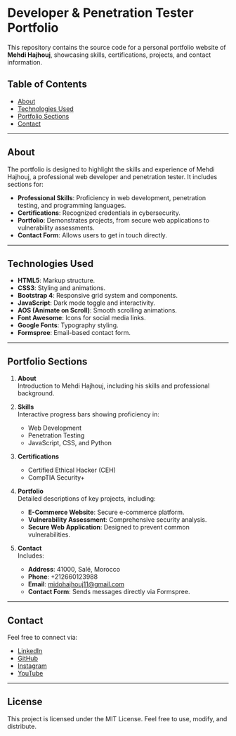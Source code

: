 # Developer & Penetration Tester Portfolio

This repository contains the source code for a personal portfolio website of **Mehdi Hajhouj**, showcasing skills, certifications, projects, and contact information.

## Table of Contents
- [About](#about)
- [Technologies Used](#technologies-used)
- [Portfolio Sections](#portfolio-sections)
- [Contact](#contact)

---

## About
The portfolio is designed to highlight the skills and experience of Mehdi Hajhouj, a professional web developer and penetration tester. It includes sections for:
- **Professional Skills**: Proficiency in web development, penetration testing, and programming languages.
- **Certifications**: Recognized credentials in cybersecurity.
- **Portfolio**: Demonstrates projects, from secure web applications to vulnerability assessments.
- **Contact Form**: Allows users to get in touch directly.


---

## Technologies Used
- **HTML5**: Markup structure.
- **CSS3**: Styling and animations.
- **Bootstrap 4**: Responsive grid system and components.
- **JavaScript**: Dark mode toggle and interactivity.
- **AOS (Animate on Scroll)**: Smooth scrolling animations.
- **Font Awesome**: Icons for social media links.
- **Google Fonts**: Typography styling.
- **Formspree**: Email-based contact form.

---


## Portfolio Sections

1. **About**  
   Introduction to Mehdi Hajhouj, including his skills and professional background.

2. **Skills**  
   Interactive progress bars showing proficiency in:
   - Web Development
   - Penetration Testing
   - JavaScript, CSS, and Python

3. **Certifications**  
   - Certified Ethical Hacker (CEH)
   - CompTIA Security+

4. **Portfolio**  
   Detailed descriptions of key projects, including:
   - **E-Commerce Website**: Secure e-commerce platform.
   - **Vulnerability Assessment**: Comprehensive security analysis.
   - **Secure Web Application**: Designed to prevent common vulnerabilities.

5. **Contact**  
   Includes:
   - **Address**: 41000, Salé, Morocco
   - **Phone**: +212660123988
   - **Email**: midohajhouj11@gmail.com
   - **Contact Form**: Sends messages directly via Formspree.

---

## Contact
Feel free to connect via:
- [LinkedIn](#)
- [GitHub]()
- [Instagram](#)
- [YouTube](#)

---

## License
This project is licensed under the MIT License. Feel free to use, modify, and distribute.
